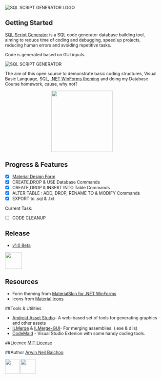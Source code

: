 ![SQL SCRIPT GENERATOR LOGO](http://i.imgur.com/M058kks.jpg)


## Getting Started
[SQL Script Generator](https://github.com/arwinneil/Why-Write-SQL) is a SQL code generator database building tool, aiming to reduce time of coding and debugging, speed up projects, reducing human errors and avoiding repetitive tasks.

Code is generated based on GUI inputs.

![SQL SCRIPT GENERATOR](http://i.imgur.com/AfATThQ.png)

The aim of this open source  to demonstrate basic coding structures, Visual Basic Language, SQL, [.NET WinForms theming](#resources) and doing my Database Course homework, cause, why not?

<p align="center">
<img src="https://i.imgflip.com/1aulgw.jpg"  height="200" >
<p/>

## Progress & Features

- [x] [Material Design Form](#resources)
- [x] CREATE,DROP & USE Database Commands
- [x] CREATE,DROP & INSERT INTO Table Commands
- [x] ALTER TABLE : ADD, DROP, RENAME TO & MODIFY Commands
- [x] EXPORT to .sql & .txt

Current Task:
- [ ] CODE CLEANUP

## Release
-  [v1.0 Beta](https://github.com/arwinneil/Why-Write-SQL/releases/tag/v1.0)

<a href="https://github.com/arwinneil/Why-Write-SQL/releases/download/v1.0_Beta/SQL.Script.Generator.v1.0.Beta.zip"><img src="http://i.imgur.com/T8yrIII.png" height="55" ></a>

## Resources
- Form theming from [MaterialSkin for .NET WinForms](https://github.com/IgnaceMaes/MaterialSkin)
- Icons from [Material Icons](https://design.google.com/icons/)

##Tools & Utilities
- [Android Asset Studio](https://romannurik.github.io/AndroidAssetStudio/)- A web-based set of tools for generating graphics and other assets 
- [ILMerge](https://www.microsoft.com/en-us/download/confirmation.aspx?id=17630) & [ILMerge-GUI](http://ilmergegui.codeplex.com/)- For merging assemblies. (.exe & dlls)
- [CodeMaid](http://www.codemaid.net/) - Visual Studio Extenion with some handy coding tools.

##Licence
[MIT License](LICENSE)

##Author
[Arwin Neil Baichoo](https://github.com/arwinneil)

<a href="https://www.linkedin.com/in/arwinneil"><img src="http://image.flaticon.com/icons/svg/179/179330.svg" align="left" height="48" width="48" ></a><a href="https://www.instagram.com/arwinneil/"><img src="http://image.flaticon.com/icons/svg/145/145805.svg" align="left" height="48" width="48" ></a>




